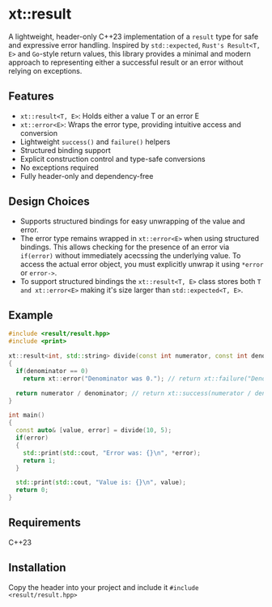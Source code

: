 # xt::result
A lightweight, header-only C++23 implementation of a `result` type for safe and expressive error handling. Inspired by `std::expected`, `Rust's Result<T, E>` and `Go`-style return values, this library provides a minimal and modern approach to representing either a successful result or an error without relying on exceptions.

## Features
- `xt::result<T, E>`: Holds either a value T or an error E
- `xt::error<E>`: Wraps the error type, providing intuitive access and conversion
- Lightweight `success()` and `failure()` helpers
- Structured binding support
- Explicit construction control and type-safe conversions
- No exceptions required
- Fully header-only and dependency-free

## Design Choices
- Supports structured bindings for easy unwrapping of the value and error.
- The error type remains wrapped in `xt::error<E>` when using structured bindings. This allows checking for the presence of an error via `if(error)` without immediately acecssing the underlying value. To access the actual error object, you must explicitly unwrap it using `*error` or `error->`.
- To support structured bindings the `xt::result<T, E>` class stores both `T and xt::error<E>` making it's size larger than `std::expected<T, E>`.

## Example
```cpp
#include <result/result.hpp>
#include <print>

xt::result<int, std::string> divide(const int numerator, const int denominator)
{
  if(denominator == 0)
    return xt::error("Denominator was 0."); // return xt::failure("Denominator was 0.); if you prefer

  return numerator / denominator; // return xt::success(numerator / denominator); if you prefer
}

int main()
{
  const auto& [value, error] = divide(10, 5);
  if(error)
  {
    std::print(std::cout, "Error was: {}\n", *error);
    return 1;
  }

  std::print(std::cout, "Value is: {}\n", value);
  return 0;
}
```

## Requirements
C++23

## Installation
Copy the header into your project and include it
`#include <result/result.hpp>`
